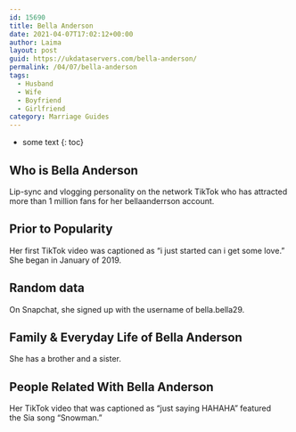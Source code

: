 ```yaml
---
id: 15690
title: Bella Anderson
date: 2021-04-07T17:02:12+00:00
author: Laima
layout: post
guid: https://ukdataservers.com/bella-anderson/
permalink: /04/07/bella-anderson
tags:
  - Husband
  - Wife
  - Boyfriend
  - Girlfriend
category: Marriage Guides
---
```


* some text
{: toc}


## Who is Bella Anderson
                  
                  
                  
Lip-sync and vlogging personality on the network TikTok who has attracted more than 1 million fans for her bellaanderrson account. 
                  
              
            
              
            
                
                
                
## Prior to Popularity
                  
                  
                  
Her first TikTok video was captioned as &#8220;i just started can i get some love.&#8221; She began in January of 2019. 
                  
              
            
              
            
                
                
                
## Random data
                  
                  
                  
On Snapchat, she signed up with the username of bella.bella29. 
                  
              
            
              
            
                
                
                
## Family & Everyday Life of Bella Anderson
                  
                  
                  
She has a brother and a sister.
                  
              
            
              
            
                
                
                
## People Related With Bella Anderson
                  
                  
                  
Her TikTok video that was captioned as &#8220;just saying HAHAHA&#8221; featured the Sia song &#8220;Snowman.&#8221;
                  
              
            
              
            
                
              
            
              
              
            
            
              
            
          
          
          